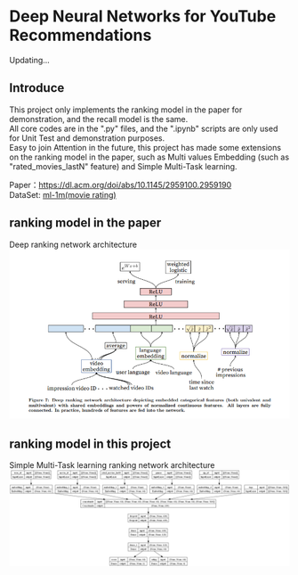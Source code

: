 # Deep Neural Networks for YouTube Recommendations

Updating...

## Introduce
This project only implements the ranking model in the paper for demonstration, and the recall model is the same.  
All core codes are in the ".py" files, and the ".ipynb" scripts are only used for Unit Test and demonstration purposes.  
Easy to join Attention in the future, this project has made some extensions on the ranking model in the paper, such as Multi values Embedding (such as "rated_movies_lastN" feature) and Simple Multi-Task learning.  

Paper：https://dl.acm.org/doi/abs/10.1145/2959100.2959190  
DataSet: [ml-1m(movie rating)](https://grouplens.org/datasets/movielens/1m/)  


## ranking model in the paper
Deep ranking network architecture  
![alt text](./res/ranking.png)  


## ranking model in this project
Simple Multi-Task learning  ranking network architecture 
![alt text](./res/multi_input_and_output_model.png)  
